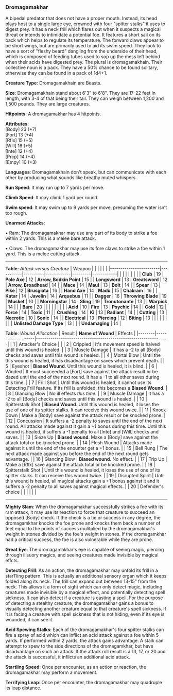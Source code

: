 ### Dromagamakhar
A bipedal predator that does not have a proper mouth. Instead, its head plays host to a single large eye, crowned with four "spitter stalks" it uses to digest prey. It has a neck frill which flares out when it suspects a magical threat or intends to intimidate a potential foe. It features a short sail on its back which helps to regulate its temperature. The forward claws appear to be short wings, but are primarily used to aid its swim speed. They look to have a sort of "fleshy beard" dangling from the underside of their head, which is composed of feeding tubes used to sop up the mess left behind when their acids have digested prey. The plural is dromagamakhain. Their collective noun is a pack. They have a 50% chance to be found solitary, otherwise they can be found in a pack of 1d4+1.

**Creature Type**: Dromagamakhain are Beasts.

**Size**: Dromagamakhain stand about 6'3" to 6'8". They are 17-22 feet in length, with 3-4 of that being their tail. They can weigh between 1,200 and 1,500 pounds. They are large creatures.

**Hitpoints**: A dromagamakhar has 4 hitpoints.

**Attributes**:  
[Body] 23 (+7)  
[Fort] 13 (+4)  
[Rflx] 15 (+5)  
[Will] 16 (+5)  
[Inte] 12 (+4)  
[Prcp] 14 (+4)  
[Empy] 10 (+3)  

**Languages**: Dromagamakhain don't speak, but can communicate with each other by producing what sounds like breathy muted whispers.

**Run Speed**: It may run up to 7 yards per move.

**Climb Speed**: It may climb 1 yard per round.

**Swim speed**: It may swim up to 9 yards per move, presuming the water isn’t too rough.

**Unarmed Attacks**;

 • Ram: The dromagamakhar may use any part of its body to strike a foe within 2 yards. This is a melee bare attack.

 • Claws: The dromagamakhar may use its fore claws to strike a foe within 1 yard. This is a melee cutting attack.

-----

**Table**: *Attack versus Creature*
| Weapon                 |          |            |         |            |         |
|------------------------|-----------|----------|------------|---------|------------|
|                        |          |            |         |            |         |
| **Club**                   | 19     | **Pole Axe**       | 12     | **Arrow, Bodkin Point**    | 15    |
| **Longsword**              | 13     | **Greatsword**     | 12     | **Arrow, Broadhead**       | 14    |
| **Mace**                   | 14     | **Maul**           | 13     | **Bolt**                   | 14    |
| **Spear**                  | 13     | **Pike**           | 12     | **Brusgiata**              | 16    |
| **Hand Axe**               | 14     | **Madu**           | 15     | **Chakram**                | 16    |
| **Katar**                  | 14     | **Javelin**        | 14     | **Arquebus**               | 11    |
| **Dagger**                 | 16     | **Throwing Blade** | 19     | **Musket**                 | 10    |
| **Morningstar**            | 14     | **Sling**          | 19     | **Tronutonante**           | 13    |
| **Warpick**                | 14     |                    |        |   **Bare**                 | 20    |
|                        |           |          |            |         |            |
| **Acid**                   | 10     | **Fire**           | 13     | **Psychic**                | 14     |
| **Cold**                   | 12     | **Force**          | 14     | **Toxic**                  | 11     |
| **Crushing**               | 14     | **Ki**             | 13     | **Radiant**                | 14     |
| **Cutting**                | 13     | **Necrotic**       | 10     | **Sonic**                  | 14     |
| **Electrical**             | 13     | **Piercing**       | 12     | **Biting**                 | 13     |
|                        |           |          |            |         |            |
| **Unlisted Damage Type**   | 13     |                    |        | **Undamaging** | 14 |



**Table**: *Wound Allocation*
| Result | **Name of Wound** | Effects                                                        |
|--------|-------------------|----------------------------------------------------------------|
|   1    | Attacker's Choice |                                                                |
|   2    | Crippled          | It's movement speed is halved until this wound is healed.      |
|   3    | Muscle Damage     | It has a -2 to all [Body] checks and saves until this wound is healed. |
|   4    | Mortal Blow       | Until the this wound is healed, it has disadvantage on saves which prevent death. |
|   5    | Eyeshot           | **Biased Wound**. Until this wound is healed, it is blind. |
|   6    | Winded            | It must succeeded a [Fort] save against the attack result or be dazed until the end of the next round. It has a -1 to all other saves during this time. |
|   7    | Frill Shot        | Until this wound is healed, it cannot use its Detecting Frill feature. If its frill is unfolded, this becomes a **Biased Wound**. |
|   8    | Glancing Blow     | No ill effects _this time_.                                     |
|   9    | Muscle Damage     | It has a -2 to all [Body] checks and saves until this wound is healed. |
|   10   | Spitterstalk Shot | **Biased Wound**. Until this wound is healed, it loses the use of one of its spitter stalks. It can receive this wound twice. |
|   11   | Knock Down        | Make a [Body] save against the attack result or be knocked prone. |
|   12   | Concussion        | It suffers a -2 penalty to saves until the end of the next round. All attacks made against it gain a +1 bonus during this time. Until this wound is healed, it suffers a -1 penalty to all [Inte] and [Will] checks and saves. |
|   13   | Sieze Up          | **Biased wound**. Make a [Body] save against the attack total or be knocked prone. |
|   14   | Flesh Wound       | Attacks made against it until the end of the enounter get a +1 bonus. |
|   15   | Bell Rung         | The next attack made against you before the end of the next round gets advantage.  |
|   16   | Glancing Blow     | **Biased wound**. No effect. |
|   17   | Trip Up           | Make a [Rflx] save against the attack total or be knocked prone.                                  |
|   18   | Spitterstalk Shot | Until this wound is healed, it loses the use of one of its spitter stalks. It can receive this wound twice. |
|   19   | Disrupted Spirit  | Until this wound is healed, all magical attacks gain a +1 bonus against it and it suffers a -2 penalty to all saves against magical effects. |
|   20   | Defender's choice |                                   |
|        |                                                |                                   |

-----

**Mighty Slam**: When the dromagamakhar successfully strikes a foe with its ram attack, it may use its reaction to force that creature to succeed an opposed [Body] check. If the check is a tie or success in any degree, the dromagamkhar knocks the foe prone and knocks them back a number of feet equal to the points of success mulitplied by the dromagamakhar's weight in stones divided by the foe's weight in stones. If the dromagamkhar had a critical success, the foe is also vulnerable while they are prone.

**Great Eye**: The dromagamakhar's eye is capable of seeing magic, piercing through illsuory magics, and seeing creatures made invisible by magical effcts.

**Detecting Frill**: As an action, the dromagamakhar may unfold its frill in a starTling pattern. This is actually an additional sensory organ which it keeps folded along its neck. The frill can expand out between 13-15" from the neck. This allows it a form of sight which can only detect magic, including creatures made invisible by a magical effect, and potentially detecting spell sickness. It can also detect if a creature is casting a spell. For the purpose of detecting a stealthy creature, the dromagamakhar gains a bonus to visually detecting another creature equal to that creature's spell sickness. If it is facing a creature with spell sickness that is not hiding, even if its eye is wounded, it can see it.

**Acid Spewing Stalks**: Each of the dromagamakhar's four spitter stalks can fire a spray of acid which can inflict an acid attack against a foe within 5 yards. If performed within 2 yards, the attack gains advantage. A stalk can attempt to spew to the side directions of the dromagamkhar, but have disadvantage on such an attack. If the attack roll result is a 13, 17, or 20 and the attack is successful, it inflicts an additional acid attack.

**Startling Speed**: Once per encounter, as an action or reaction, the dromagamakhar may perform a movement.

**Terrifying Leap**: Once per encounter, the dromagamakhar may quadruple its leap distance.
